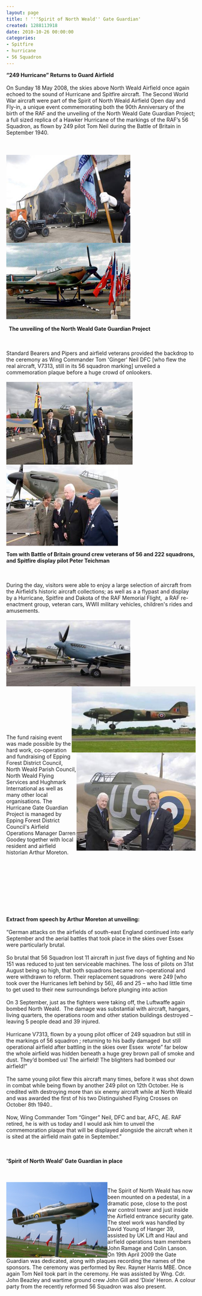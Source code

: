 ```yaml
---
layout: page
title: ! '''Spirit of North Weald'' Gate Guardian'
created: 1288113918
date: 2010-10-26 00:00:00
categories:
- Spitfire
- hurricane
- 56 Squadron
---
```

<p><strong>&ldquo;249 Hurricane&rdquo; Returns to Guard Airfield</strong><br /><br />On Sunday 18 May 2008, the skies above North Weald Airfield once again echoed to the sound of Hurricane and Spitfire aircraft. The Second World War aircraft were part of the Spirit of North Weald Airfield Open day and Fly-in, a unique event commemorating both the 90th Anniversary of the birth of the RAF and the unveiling of the North Weald Gate Guardian Project; a full sized replica of a Hawker Hurricane of the markings of the RAF&rsquo;s 56 Squadron, as flown by 249 pilot Tom Neil during the Battle of Britain in September 1940.<br /><br /><br /><br /><img height="234" width="330" align="left" alt="the Gate Guardian Project" src="/images/GGimage002.jpg" />&nbsp;<img height="203" width="330" align="top" alt="Unveiling of the North Weald Gate Guardian Project" src="/images/GGimage004.jpg" /><br /><br /><strong>&nbsp; </strong><strong>The unveiling of the North Weald Gate Guardian Project</strong><br /><br />&nbsp;</p><p>Standard Bearers and Pipers and airfield veterans provided the backdrop to the ceremony as Wing Commander Tom 'Ginger' Neil DFC [who flew the real aircraft, V7313, still in its 56 squadron marking] unveiled a commemoration plaque before a huge crowd of onlookers.<br /><br /><img class="article" height="220" width="336" align="left" alt="Hurricane and Tom Neil - On Parade with Standard Bearers of RAFA and RBL" src="/images/GGimage006.jpg" />&nbsp;<img class="article" height="216" width="297" align="top" alt="Tom with Battle of Britain ground crew veterans of 56 and 222 squadrons and Spitfire display pilot Peter Teichman" src="/images/GGimage010.jpg" /><p style="text-align: right;"><p><p><strong>Tom with Battle of Britain ground crew veterans of 56 and 222 squadrons, and Spitfire display pilot Peter Teichman &nbsp; &nbsp; &nbsp; &nbsp; </strong><br /><br />&nbsp;&nbsp;</p><p style="text-align: left;">During the day, visitors were able to enjoy a large selection of aircraft from the Airfield&rsquo;s historic aircraft collections; as well as a a flypast and display by a Hurricane, Spitfire and Dakota of the RAF Memorial Flight,&nbsp; a RAF re-enactment group, veteran cars, WWII military vehicles, children's rides and amusements.<br /><br />&nbsp;<img class="article" height="176" width="330" align="left" alt="Gate Guardian Project" src="/images/GGimage012_0.jpg" /><br /><img class="article" height="176" width="330" align="right" alt="Spitfire of the Gate Guardian Project" src="/images/GGimage014_0.jpg" /><br />&nbsp;<br /><br />&nbsp;<br /><br />&nbsp;</p><p style="text-align: left;">&nbsp;</p><p style="text-align: left;">&nbsp;</p><p style="text-align: left;">&nbsp;</p><p style="text-align: left;"><img class="article" height="261" width="317" align="right" alt="Tom Neil and Arthur Moreton, after unveiling of commemorative plaque" src="/images/GGimage008.jpg" /><br /><br />&nbsp;</p><p>The fund raising event was made possible by the hard work, co-operation and fundraising of Epping Forest District Council, North Weald Parish Council, North Weald Flying Services and Hughmark International as well as many other local organisations. The Hurricane Gate Guardian Project is managed by Epping Forest District Council's Airfield Operations Manager Darren Goodey together with local resident and airfield historian Arthur Moreton.</p><p>&nbsp; &nbsp; &nbsp; &nbsp;</p><p></p><p></p><p></p><br /><br /><br /><br /><br /><br /><p><strong>Extract from speech by Arthur Moreton at unveiling:</strong><br /><br />&ldquo;German attacks on the airfields of south-east England continued into early September and the aerial battles that took place in the skies over Essex were particularly brutal.<br /><br />So brutal that 56 Squadron lost 11 aircraft in just five days of fighting and No 151 was reduced to just ten serviceable machines. The loss of pilots on 31st August being so high, that both squadrons became non-operational and were withdrawn to reform. Their replacement squadrons&nbsp; were 249 [who took over the Hurricanes left behind by 56], 46 and 25 &ndash; who had little time to get used to their new surroundings before plunging into action<br /><br />On 3 September, just as the fighters were taking off, the Luftwaffe again bombed North Weald.&nbsp; The damage was substantial with aircraft, hangars, living quarters, the operations room and other station buildings destroyed &ndash; leaving 5 people dead and 39 injured.<br /><br />Hurricane V7313, flown by a young pilot officer of 249 squadron but still in the markings of 56 squadron ; returning to his badly damaged&nbsp; but still operational airfield after battling in the skies over Essex&nbsp; wrote&rdquo; far below the whole airfield was hidden beneath a huge grey brown pall of smoke and dust. They&rsquo;d bombed us! The airfield! The blighters had bombed our airfield!&rdquo;<br /><br />The same young pilot flew this aircraft many times, before it was shot down in combat while being flown by another 249 pilot on 12th October. He is credited with destroying more than six enemy aircraft while at North Weald and was awarded the first of his two Distinguished Flying Crosses on October 8th 1940..<br /><br />Now, Wing Commander Tom &ldquo;Ginger&rdquo; Neil, DFC and bar, AFC, AE. RAF retired, he is with us today and I would ask him to unveil the commemoration plaque that will be displayed alongside the aircraft when it is sited at the airfield main gate in September.&rdquo;</p><br /><br />
<strong>'Spirit of North Weald' Gate Guardian in place</strong><br /><br /><p><br /><img class="article" height="201" width="269" align="left" alt="North Weald Airfield Gate Guardian" src="/images/Hurricanesmall.JPG" /></p>The Spirit of North Weald has now been mounted on a pedestal, in a dramatic pose, close to the post war control tower and just inside the Airfield entrance security gate.  The steel work was handled by David Young of Hanger 39, assisted by UK Lift and Haul and airfield operations team members John Ramage and Colin Lanson. On 19th April 2009 the Gate Guardian was dedicated, along with plaques recording the names of the sponsors.  The ceremony was performed by Rev. Rayner Harris MBE.  Once again Tom Neil took part in the ceremony.  He was assisted by Wng. Cdr. John Beazley and wartime ground crew John Gill and ‘Dixie’ Heron.  A colour party from the recently reformed 56 Squadron was also present.
